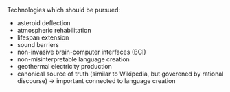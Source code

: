 Technologies which should be pursued:

 - asteroid deflection 
 - atmospheric rehabilitation
 - lifespan extension 
 - sound barriers 
 - non-invasive brain-computer interfaces (BCI)
 - non-misinterpretable language creation 
 - geothermal electricity production
 - canonical source of truth (similar to Wikipedia, but goverened by rational discourse) 
   -> important connected to language creation
